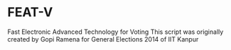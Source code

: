 FEAT-V
======

Fast Electronic Advanced Technology for Voting
This script was originally created by Gopi Ramena for General Elections 2014 of IIT Kanpur
